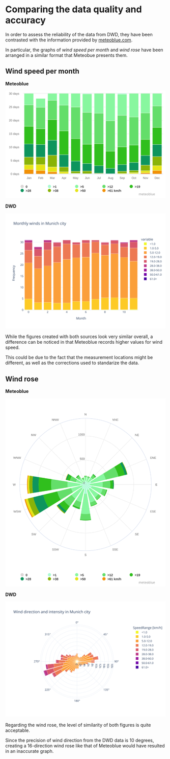 # Comparing the data quality and accuracy

In order to assess the reliability of the data from DWD, they have been contrasted with the information provided by [meteoblue.com](https://www.meteoblue.com/en/weather/historyclimate/climatemodelled/munich_germany_2867714). 

In particular, the graphs of *wind speed per month* and *wind rose* have been arranged in a similar format that Meteobue presents them. 

## Wind speed per month
**Meteoblue**

![Meteoblue MonthWinds](https://github.com/DavidMayoral/TU-Munich-microclimate/blob/main/NOTES_CompMeteoblue/Meteoblue_MonthWinds.svg)

**DWD**

![DWD MonthWinds](https://github.com/DavidMayoral/TU-Munich-microclimate/blob/main/NOTES_CompMeteoblue/02_MonthWinds_city.svg)

While the figures created with both sources look very similar overall, a difference can be noticed in that Meteoblue records higher values for wind speed.

This could be due to the fact that the measurement locations might be different, as well as the corrections used to standarize the data.

## Wind rose
**Meteoblue**

![Meteoblue WindRose](https://github.com/DavidMayoral/TU-Munich-microclimate/blob/main/NOTES_CompMeteoblue/Meteoblue_WindRose.svg)

**DWD**

![DWD WindRose](https://github.com/DavidMayoral/TU-Munich-microclimate/blob/main/NOTES_CompMeteoblue/06_WindRose_precise_city.svg)

Regarding the wind rose, the level of similarity of both figures is quite acceptable.

Since the precision of wind direction from the DWD data is 10 degrees, creating a 16-direction wind rose like that of Meteoblue would have resulted in an inaccurate graph.
